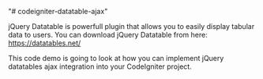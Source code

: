 "# codeigniter-datatable-ajax" 

jQuery Datatable is powerfull plugin that allows you to easily display tabular data to users. You can download jQuery Datatable from here:
https://datatables.net/

This code demo is going to look at how you can implement jQuery datatables ajax integration into your CodeIgniter project.
